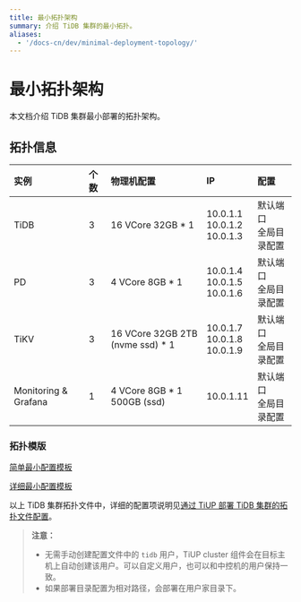 ```yaml
---
title: 最小拓扑架构
summary: 介绍 TiDB 集群的最小拓扑。
aliases:
  - '/docs-cn/dev/minimal-deployment-topology/'
---
```


# 最小拓扑架构

本文档介绍 TiDB 集群最小部署的拓扑架构。

## 拓扑信息

| 实例                   | 个数 | 物理机配置                            | IP                                                 | 配置                       |
|:-------------------- |:-- |:-------------------------------- |:-------------------------------------------------- |:------------------------ |
| TiDB                 | 3  | 16 VCore 32GB * 1                | 10.0.1.1 <br/> 10.0.1.2 <br/> 10.0.1.3 | 默认端口 <br/>  全局目录配置 |
| PD                   | 3  | 4 VCore 8GB * 1                  | 10.0.1.4 <br/> 10.0.1.5 <br/> 10.0.1.6 | 默认端口 <br/> 全局目录配置  |
| TiKV                 | 3  | 16 VCore 32GB 2TB (nvme ssd) * 1 | 10.0.1.7 <br/> 10.0.1.8 <br/> 10.0.1.9 | 默认端口 <br/> 全局目录配置  |
| Monitoring & Grafana | 1  | 4 VCore 8GB * 1 500GB (ssd)      | 10.0.1.11                                          | 默认端口 <br/> 全局目录配置  |

### 拓扑模版

[简单最小配置模板](https://github.com/pingcap/docs-cn/blob/master/config-templates/simple-mini.yaml)

[详细最小配置模板](https://github.com/pingcap/docs-cn/blob/master/config-templates/complex-mini.yaml)

以上 TiDB 集群拓扑文件中，详细的配置项说明见[通过 TiUP 部署 TiDB 集群的拓扑文件配置](/tiup/tiup-cluster-topology-reference.md)。

> **注意：**
> 
> - 无需手动创建配置文件中的 `tidb` 用户，TiUP cluster 组件会在目标主机上自动创建该用户。可以自定义用户，也可以和中控机的用户保持一致。
> - 如果部署目录配置为相对路径，会部署在用户家目录下。
